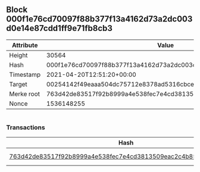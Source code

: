 ## Block 000f1e76cd70097f88b377f13a4162d73a2dc003d0e14e87cdd1ff9e71fb8cb3

Attribute | Value
--- | ---
Height | 30564
Hash | 000f1e76cd70097f88b377f13a4162d73a2dc003d0e14e87cdd1ff9e71fb8cb3
Timestamp | 2021-04-20T12:51:20+00:00
Target | 00254142f49eaaa504dc75712e8378ad5316cbcead634704b3734b6271167cc4
Merke root | 763d42de83517f92b8999a4e538fec7e4cd3813509eac2c4b8503f161fd32a44
Nonce | 1536148255

```

```

### Transactions

Hash | Amount
--- | ---
[763d42de83517f92b8999a4e538fec7e4cd3813509eac2c4b8503f161fd32a44](763d42de83517f92b8999a4e538fec7e4cd3813509eac2c4b8503f161fd32a44.md) | 10.00000000 SKEPTI 
